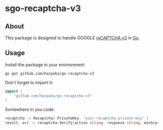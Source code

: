 sgo-recaptcha-v3
============

About
-----

This package is designed to handle GOOGLE [reCAPTCHA v3](https://developers.google.com/recaptcha/intro) in [Go](http://golang.org/).

Usage
-----

Install the package in your environment:

```shell
go get github.com/hacpaka/go-recaptcha-v3
```

Don't forget to import it:
```go
import (
    "github.com/hacpaka/go-recaptcha-v3"
)
```

Somewhere in you code: 
```go
recaptcha := Recaptcha{ PrivateKey: "your-recaptcha-private-key" }
result, err := recaptcha.Verify(action string, response string, minScore uint)
```
